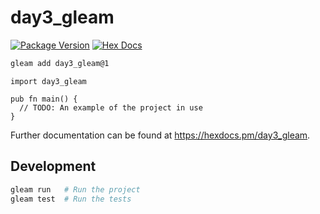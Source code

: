 # day3_gleam

[![Package Version](https://img.shields.io/hexpm/v/day3_gleam)](https://hex.pm/packages/day3_gleam)
[![Hex Docs](https://img.shields.io/badge/hex-docs-ffaff3)](https://hexdocs.pm/day3_gleam/)

```sh
gleam add day3_gleam@1
```
```gleam
import day3_gleam

pub fn main() {
  // TODO: An example of the project in use
}
```

Further documentation can be found at <https://hexdocs.pm/day3_gleam>.

## Development

```sh
gleam run   # Run the project
gleam test  # Run the tests
```
